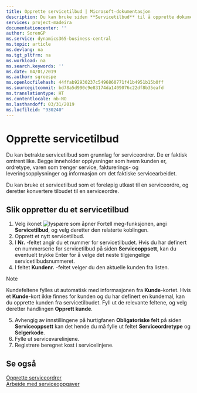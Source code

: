 ```yaml
---
title: Opprette servicetilbud | Microsoft-dokumentasjon
description: Du kan bruke siden **Servicetilbud** til å opprette dokumenter der du angir opplysninger om en service, for eksempel reparasjon og vedlikehold, på servicevarer etter forespørsel fra kunde. Du kan bruke et servicetilbud som et foreløpig utkast til en serviceordre, og deretter konvertere tilbudet til en serviceordre.
services: project-madeira
documentationcenter: ''
author: SorenGP
ms.service: dynamics365-business-central
ms.topic: article
ms.devlang: na
ms.tgt_pltfrm: na
ms.workload: na
ms.search.keywords: ''
ms.date: 04/01/2019
ms.author: sgroespe
ms.openlocfilehash: 44ffab92930237c5496860771f41b4951b15b0ff
ms.sourcegitcommit: bd78a5d990c9e83174da1409076c22df8b35eafd
ms.translationtype: HT
ms.contentlocale: nb-NO
ms.lasthandoff: 03/31/2019
ms.locfileid: "930240"
---
```

# <a name="create-service-quotes"></a>Opprette servicetilbud
Du kan betrakte servicetilbud som grunnlag for serviceordrer. De er faktisk omtrent like. Begge inneholder opplysninger som hvem kunden er, ordretype, varen som trenger service, fakturerings- og leveringsopplysninger og informasjon om det faktiske servicearbeidet.
 
Du kan bruke et servicetilbud som et foreløpig utkast til en serviceordre, og deretter konvertere tilbudet til en serviceordre.  
  
## <a name="to-create-a-service-quote"></a>Slik oppretter du et servicetilbud  
1. Velg ikonet ![lyspære som åpner Fortell meg-funksjonen](media/ui-search/search_small.png "Fortell hva du vil gjøre"), angi **Servicetilbud**, og velg deretter den relaterte koblingen.  
2. Opprett et nytt servicetilbud.  
3. I **Nr.** -feltet angir du et nummer for servicetilbudet. Hvis du har definert en nummerserie for servicetilbud på siden **Serviceoppsett**, kan du eventuelt trykke Enter for å velge det neste tilgjengelige servicetilbudsnummeret.  
4. I feltet **Kundenr.**  -feltet velger du den aktuelle kunden fra listen.  

  > [!Note]  
  >  Kundefeltene fylles ut automatisk med informasjonen fra **Kunde**-kortet. Hvis et **Kunde**-kort ikke finnes for kunden og du har definert en kundemal, kan du opprette kunden fra servicetilbudet. Fyll ut de relevante feltene, og velg deretter handlingen **Opprett kunde**.  
  
5. Avhengig av innstillingene på hurtigfanen **Obligatoriske felt** på siden **Serviceoppsett** kan det hende du må fylle ut feltet **Serviceordretype** og **Selgerkode**.  
6. Fylle ut servicevarelinjene.  
7. Registrere beregnet kost i servicelinjene.  
  
## <a name="see-also"></a>Se også  
[Opprette serviceordrer](service-how-to-create-service-orders.md)  
[Arbeide med serviceoppgaver](service-how-to-work-on-service-tasks.md)  

 